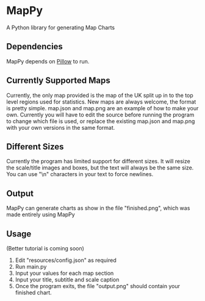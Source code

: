 # MapPy
A Python library for generating Map Charts

## Dependencies
MapPy depends on [Pillow](https://pillow.readthedocs.io/en/5.1.x/) to run.

## Currently Supported Maps
Currently, the only map provided is the map of the UK split up in to the top level regions used for statistics. 
New maps are always welcome, the format is pretty simple. map.json and map.png are an example of how to make your own.
Currently you will have to edit the source before running the program to change which file is used, or replace the existing map.json and map.png with your own versions in the same format. 
## Different Sizes
Currently the program has limited support for different sizes. It will resize the scale/title images and boxes, but the text will always be the same size. You can use "\n" characters in your text to force newlines.

## Output
MapPy can generate charts as show in the file "finished.png", which was made entirely using MapPy

## Usage
(Better tutorial is coming soon)
1. Edit "resources/config.json" as required
2. Run main.py
3. Input your values for each map section
4. Input your title, subtitle and scale caption
5. Once the program exits, the file "output.png" should contain your finished chart.
